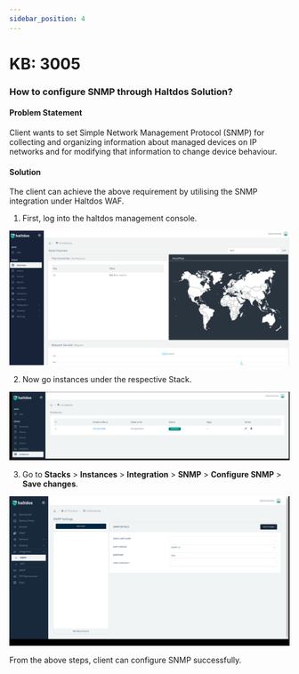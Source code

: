 ```yaml
---
sidebar_position: 4
---
```


# KB: 3005

### How to configure SNMP through Haltdos Solution?

#### Problem Statement

Client wants to set  Simple Network Management Protocol (SNMP) for collecting and organizing information about managed devices on IP networks and for modifying that information to change device behaviour.

#### Solution

The client can achieve the above requirement by utilising the SNMP integration under Haltdos WAF.

1. First, log into the haltdos management console.

![snmp](/img/platform/v6/kb/snmp1.png)

2. Now go instances under the respective Stack.

![snmp](/img/platform/v6/kb/snmp2.png)

3. Go to **Stacks** > **Instances** > **Integration** > **SNMP** > **Configure SNMP** > **Save changes**.

![snmp](/img/platform/v6/kb/snmp3.png)

From the above steps, client can configure SNMP successfully.